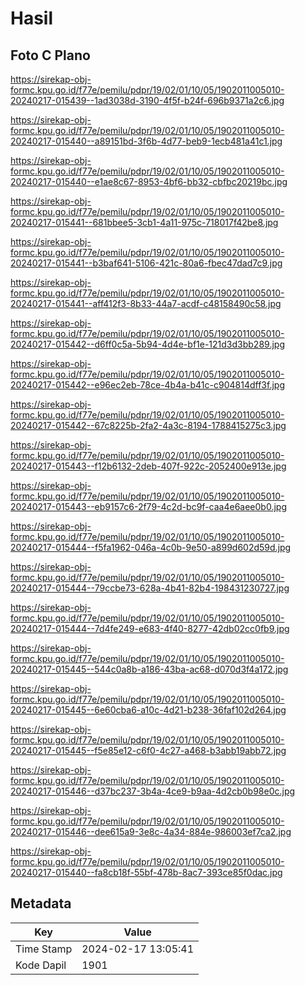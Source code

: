 # Hasil

## Foto C Plano

https://sirekap-obj-formc.kpu.go.id/f77e/pemilu/pdpr/19/02/01/10/05/1902011005010-20240217-015439--1ad3038d-3190-4f5f-b24f-696b9371a2c6.jpg

https://sirekap-obj-formc.kpu.go.id/f77e/pemilu/pdpr/19/02/01/10/05/1902011005010-20240217-015440--a89151bd-3f6b-4d77-beb9-1ecb481a41c1.jpg

https://sirekap-obj-formc.kpu.go.id/f77e/pemilu/pdpr/19/02/01/10/05/1902011005010-20240217-015440--e1ae8c67-8953-4bf6-bb32-cbfbc20219bc.jpg

https://sirekap-obj-formc.kpu.go.id/f77e/pemilu/pdpr/19/02/01/10/05/1902011005010-20240217-015441--681bbee5-3cb1-4a11-975c-718017f42be8.jpg

https://sirekap-obj-formc.kpu.go.id/f77e/pemilu/pdpr/19/02/01/10/05/1902011005010-20240217-015441--b3baf641-5106-421c-80a6-fbec47dad7c9.jpg

https://sirekap-obj-formc.kpu.go.id/f77e/pemilu/pdpr/19/02/01/10/05/1902011005010-20240217-015441--aff412f3-8b33-44a7-acdf-c48158490c58.jpg

https://sirekap-obj-formc.kpu.go.id/f77e/pemilu/pdpr/19/02/01/10/05/1902011005010-20240217-015442--d6ff0c5a-5b94-4d4e-bf1e-121d3d3bb289.jpg

https://sirekap-obj-formc.kpu.go.id/f77e/pemilu/pdpr/19/02/01/10/05/1902011005010-20240217-015442--e96ec2eb-78ce-4b4a-b41c-c904814dff3f.jpg

https://sirekap-obj-formc.kpu.go.id/f77e/pemilu/pdpr/19/02/01/10/05/1902011005010-20240217-015442--67c8225b-2fa2-4a3c-8194-1788415275c3.jpg

https://sirekap-obj-formc.kpu.go.id/f77e/pemilu/pdpr/19/02/01/10/05/1902011005010-20240217-015443--f12b6132-2deb-407f-922c-2052400e913e.jpg

https://sirekap-obj-formc.kpu.go.id/f77e/pemilu/pdpr/19/02/01/10/05/1902011005010-20240217-015443--eb9157c6-2f79-4c2d-bc9f-caa4e6aee0b0.jpg

https://sirekap-obj-formc.kpu.go.id/f77e/pemilu/pdpr/19/02/01/10/05/1902011005010-20240217-015444--f5fa1962-046a-4c0b-9e50-a899d602d59d.jpg

https://sirekap-obj-formc.kpu.go.id/f77e/pemilu/pdpr/19/02/01/10/05/1902011005010-20240217-015444--79ccbe73-628a-4b41-82b4-198431230727.jpg

https://sirekap-obj-formc.kpu.go.id/f77e/pemilu/pdpr/19/02/01/10/05/1902011005010-20240217-015444--7d4fe249-e683-4f40-8277-42db02cc0fb9.jpg

https://sirekap-obj-formc.kpu.go.id/f77e/pemilu/pdpr/19/02/01/10/05/1902011005010-20240217-015445--544c0a8b-a186-43ba-ac68-d070d3f4a172.jpg

https://sirekap-obj-formc.kpu.go.id/f77e/pemilu/pdpr/19/02/01/10/05/1902011005010-20240217-015445--6e60cba6-a10c-4d21-b238-36faf102d264.jpg

https://sirekap-obj-formc.kpu.go.id/f77e/pemilu/pdpr/19/02/01/10/05/1902011005010-20240217-015445--f5e85e12-c6f0-4c27-a468-b3abb19abb72.jpg

https://sirekap-obj-formc.kpu.go.id/f77e/pemilu/pdpr/19/02/01/10/05/1902011005010-20240217-015446--d37bc237-3b4a-4ce9-b9aa-4d2cb0b98e0c.jpg

https://sirekap-obj-formc.kpu.go.id/f77e/pemilu/pdpr/19/02/01/10/05/1902011005010-20240217-015446--dee615a9-3e8c-4a34-884e-986003ef7ca2.jpg

https://sirekap-obj-formc.kpu.go.id/f77e/pemilu/pdpr/19/02/01/10/05/1902011005010-20240217-015440--fa8cb18f-55bf-478b-8ac7-393ce85f0dac.jpg


## Metadata

| Key        | Value               |
| ---------- | ------------------- |
| Time Stamp | 2024-02-17 13:05:41 |
| Kode Dapil | 1901                |



